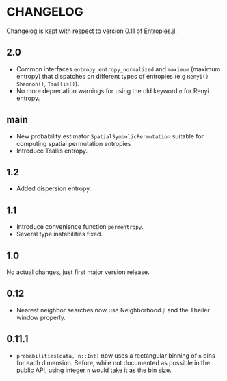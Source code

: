 # CHANGELOG

Changelog is kept with respect to version 0.11 of Entropies.jl.

## 2.0

- Common interfaces `entropy`, `entropy_normalized` and `maximum` (maximum entropy) that dispatches on different types of entropies (e.g `Renyi()` `Shannon()`, `Tsallis()`).
- No more deprecation warnings for using the old keyword `α` for Renyi entropy.

## main
* New probability estimator `SpatialSymbolicPermutation` suitable for computing spatial permutation entropies
* Introduce Tsallis entropy.

## 1.2
* Added dispersion entropy.

## 1.1
* Introduce convenience function `permentropy`.
* Several type instabilities fixed.

## 1.0
No actual changes, just first major version release.

## 0.12
* Nearest neighbor searches now use Neighborhood.jl and the Theiler window properly.

## 0.11.1
* `probabilities(data, n::Int)` now uses a rectangular binning of `n` bins for each dimension. Before, while not documented as possible in the public API, using integer `n` would take it as the bin size.
